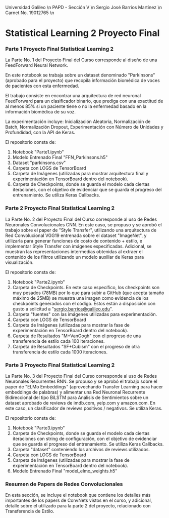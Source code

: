 Universidad Galileo \n
PAPD - Sección V \n
Sergio José Barrios Martínez \n
Carnet No. 19012765 \n

# Statistical Learning 2 Proyecto Final


### Parte 1 Proyecto Final Statistical Learning 2

La Parte No. 1 del Proyecto Final del Curso corresponde al diseño de una FeedForward Neural Network.

En este notebook se trabaja sobre un dataset denominado "Parkinsons" (aprobado para el proyecto) que recopila información biomédica de voces de pacientes con esta enfermedad.

El trabajo consiste en encontrar una arquitectura de red neuronal FeedForward para un clasificador binario, que prediga con una exactitud de al menos 85% si un paciente tiene o no la enfermedad basado en la información biomédica de su voz.

La experimentación incluye: Inicialización Aleatoria, Normalización de Batch, Normalización Dropout, Experimentación con Número de Unidades y Profundidad, con la API de Keras.

El repositorio consta de:
1. Notebook "Parte1.ipynb"
2. Modelo Entrenado Final "FFN_Parkinsons.h5"
3. Dataset "parkinsons.csv"
4. Carpeta con LOGS de TensorBoard
5. Carpeta de Imágenes (utilizadas para mostrar arquitectura final y experimentación en TensorBoard dentro del notebook).
6. Carpeta de Checkpoints, donde se guarda el modelo cada ciertas iteraciones, con el objetivo de evidenciar que se guarda el progreso del entrenamiento. Se utiliza Keras Callbacks.

### Parte 2 Proyecto Final Statistical Learning 2

La Parte No. 2 del Proyecto Final del Curso corresponde al uso de Redes Neuronales Convolucionales CNN. En este caso, se propuso y se aprobó el trabajo sobre el paper de "Style Transfer", utilizando una arquitectura de Red Convolucional VGG19 entrenada sobre el dataset "ImageNet", y utilizarla para generar funciones de costo de contenido + estilo, e implementar Style Transfer con imágenes especificadas. Adicional, se muestran las representaciones intermedias obtenidas al extraer el contenido de los filtros utilizando un modelo auxiliar de Keras para visualización.

El repositorio consta de:
1. Notebook "Parte2.ipynb"
2. Carpeta de Checkpoints. En este caso específico, los checkpoints son muy pesados (78MB) por lo que para subir a GitHub (que acepta tamaño máximo de 25MB) se muestra una imagen como evidencia de los checkpoints generados con el código. Estos están a disposición con gusto a solicitud a "sergio.barrios@galileo.edu".
3. Carpeta "fuentes" con las imágenes utilizadas para experimentación.
4. Carpeta con LOGS de TensorBoard
5. Carpeta de Imágenes (utilizadas para mostrar la fase de experimentación en TensorBoard dentro del notebook).
6. Carpeta de Resultados "M+VanGogh" con el progreso de una transferencia de estilo cada 100 iteraciones.
7. Carpeta de Resultados "SF+Cubism" con el progreso de otra transferencia de estilo cada 1000 iteraciones.

### Parte 3 Proyecto Final Statistical Learning 2

La Parte No. 3 del Proyecto Final del Curso corresponde al uso de Redes Neuronales Recurrentes RNN. Se propuso y se aprobó el trabajo sobre el paper de "ELMo Embeddings" (aprovechando Transfer Learning para hacer embeddings de palabras) y alimentar una Red Neuronal Recurrente Bidireccional del tipo BiLSTM para Análisis de Sentimientos sobre un dataset aprobado de reviews de imdb.com, yelp.com y amazon.com. En este caso, un clasificador de reviews positivos / negativos. Se utiliza Keras.

El repositorio consta de:
1. Notebook "Parte3.ipynb"
2. Carpeta de Checkpoints, donde se guarda el modelo cada ciertas iteraciones con string de configuración, con el objetivo de evidenciar que se guarda el progreso del entrenamiento. Se utiliza Keras Callbacks.
3. Carpeta "dataset" conteniendo los archivos de reviews utilizados.
4. Carpeta con LOGS de TensorBoard
5. Carpeta de Imágenes (utilizadas para mostrar la fase de experimentación en TensorBoard dentro del notebook).
6. Modelo Entrenado Final "model_elmo_weights.h5"

### Resumen de Papers de Redes Convolucionales
En esta sección, se incluye el notebook que contiene los detalles más importantes de los papers de ConvNets vistos en el curso, y adicional, detalle sobre el utilizado para la parte 2 del proyecto, relacionado con Transferencia de Estilo.
